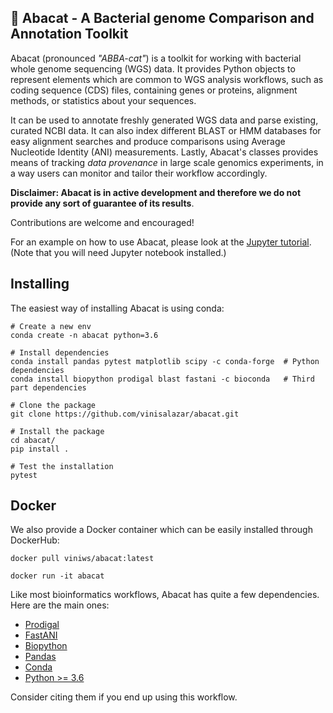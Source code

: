 ## 🥑 Abacat - A Bacterial genome Comparison and Annotation Toolkit 

Abacat (pronounced *"ABBA-cat"*) is a toolkit for working with bacterial whole genome sequencing
(WGS) data. It provides Python objects to represent elements which are common to WGS analysis workflows,
such as coding sequence (CDS) files, containing genes or proteins, alignment methods, or
statistics about your sequences.

It can be used to annotate freshly generated WGS data and parse existing, curated NCBI data. It can also index 
different BLAST or HMM databases for easy alignment searches and produce comparisons using Average Nucleotide Identity 
(ANI) measurements. Lastly, Abacat's classes provides means of tracking *data provenance* in large scale genomics 
experiments, in a way users can monitor and tailor their workflow accordingly.

**Disclaimer: Abacat is in active development and therefore we do not provide any sort of guarantee of its results**.

Contributions are welcome and encouraged!

For an example on how to use Abacat, please look at the [Jupyter tutorial](./tutorial.ipynb). (Note that you will need Jupyter notebook installed.)

## Installing

The easiest way of installing Abacat is using conda:
```
# Create a new env
conda create -n abacat python=3.6

# Install dependencies
conda install pandas pytest matplotlib scipy -c conda-forge  # Python dependencies
conda install biopython prodigal blast fastani -c bioconda   # Third part dependencies

# Clone the package
git clone https://github.com/vinisalazar/abacat.git

# Install the package
cd abacat/
pip install .

# Test the installation
pytest
```

## Docker

We also provide a Docker container which can be easily installed through DockerHub:
```
docker pull viniws/abacat:latest

docker run -it abacat
```

Like most bioinformatics workflows, Abacat has quite a few dependencies. Here are the main ones:

* [Prodigal](https://github.com/hyattpd/Prodigal)
* [FastANI](https://github.com/ParBLiSS/FastANI)
* [Biopython](https://github.com/biopython/biopython)
* [Pandas](https://pandas.pydata.org/)
* [Conda](https://docs.conda.io/en/latest/)
* [Python >= 3.6](https://www.python.org/downloads/)

Consider citing them if you end up using this workflow.

